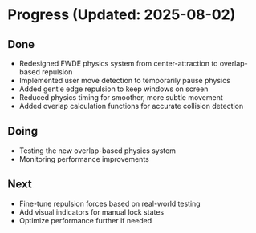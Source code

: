 # Progress (Updated: 2025-08-02)

## Done

- Redesigned FWDE physics system from center-attraction to overlap-based repulsion
- Implemented user move detection to temporarily pause physics
- Added gentle edge repulsion to keep windows on screen
- Reduced physics timing for smoother, more subtle movement
- Added overlap calculation functions for accurate collision detection

## Doing

- Testing the new overlap-based physics system
- Monitoring performance improvements

## Next

- Fine-tune repulsion forces based on real-world testing
- Add visual indicators for manual lock states
- Optimize performance further if needed
